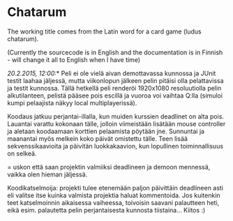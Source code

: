 # Chatarum
The working title comes from the Latin word for a card game (ludus chatarum).

(Currently the sourcecode is in English and the documentation is in Finnish - will change it all to English when I have time)

*20.2.2015, 12:00:** 
Peli ei ole vielä aivan demottavassa kunnossa ja JUnit testit laahaa jäljessä, 
mutta viikonlopun jälkeen pelin pitäisi olla pelattavissa ja testit kunnossa. Tällä hetkellä peli
renderöi 1920x1080 resoluutiolla pelin alkutilanteen, pelistä pääsee pois escillä ja vuoroa voi
vaihtaa Q:lla (simuloi kumpi pelaajista näkyy local multiplayerissä).

Koodaus jatkuu perjantai-illalla, kun muiden kurssien deadlinet on alta pois. Lauantai varattu kokonaan
tälle, jolloin viimeistään lisätään mouse controller ja aletaan koodaamaan korttien pelaamista pöytään
jne. Sunnuntai ja maanantai myös melkein koko päivät omistettu tälle. Teen lisää sekvenssikaavioita
ja päivitän luokkakaavion, kun lopullinen toiminnallisuus on selkeä.

= uskon että saan projektin valmiiksi deadlineen ja demoon mennessä, vaikka olen hieman jäljessä.

Koodikatselmoija: projekti tulee etenemään paljon päivittäin deadlineen asti eli valitse itse kuinka
valmista projektia haluat kommentoida. Jos kuitenkin teet katselmoinnin aikaisessa vaiheessa, toivoisin
saavani palautteen heti, eikä esim. palautetta pelin perjantaisesta kunnosta tiistaina... Kiitos :)